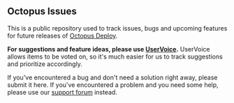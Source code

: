 Octopus Issues
------

This is a public repository used to track issues, bugs and upcoming features for future releases of [Octopus Deploy](http://octopusdeploy.com). 

**For suggestions and feature ideas, please use [UserVoice](http://octopusdeploy.uservoice.com).** UserVoice allows items to be voted on, so it's much easier for us to track suggestions and prioritize accordingly. 

If you've encountered a bug and don't need a solution right away, please submit it here. If you've encountered a problem and you need some help, please use our [support forum](http://help.octopusdeploy.com) instead. 
